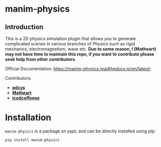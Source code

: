 # manim-physics 
## Introduction
This is a 2D physics simulation plugin that allows you to generate complicated
scenes in various branches of Physics such as rigid mechanics,
electromagnetism, wave etc. **Due to some reason, I (Matheart) may not have
time to maintain this repo, if you want to contribute please seek help from
other contributors.**

Official Documentation: https://manim-physics.readthedocs.io/en/latest/

Contributors: 
- [**pdcxs**](https://github.com/pdcxs)
- [**Matheart**](https://github.com/Matheart)
- [**icedcoffeeee**](https://github.com/icedcoffeeee)

# Installation
`manim-physics` is a package on pypi, and can be directly installed using pip:
```bash
pip install manim-physics
```
